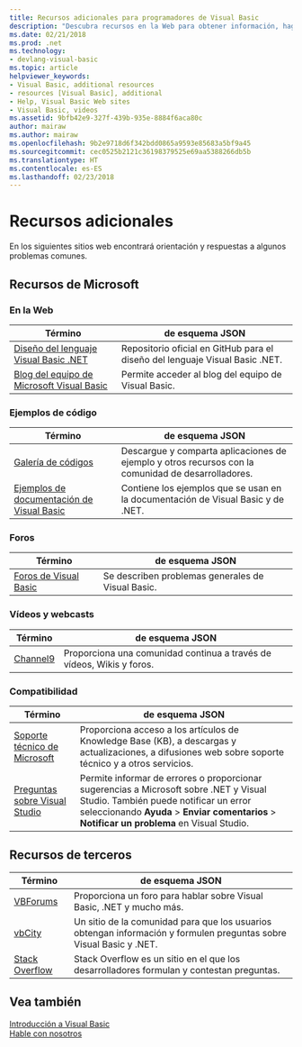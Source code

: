 ```yaml
---
title: Recursos adicionales para programadores de Visual Basic
description: "Descubra recursos en la Web para obtener información, haga preguntas y obtenga más información sobre Visual Basic."
ms.date: 02/21/2018
ms.prod: .net
ms.technology:
- devlang-visual-basic
ms.topic: article
helpviewer_keywords:
- Visual Basic, additional resources
- resources [Visual Basic], additional
- Help, Visual Basic Web sites
- Visual Basic, videos
ms.assetid: 9bfb42e9-327f-439b-935e-8884f6aca80c
author: mairaw
ms.author: mairaw
ms.openlocfilehash: 9b2e9718d6f342bdd0865a9593e85683a5bf9a45
ms.sourcegitcommit: cec0525b2121c36198379525e69aa5388266db5b
ms.translationtype: HT
ms.contentlocale: es-ES
ms.lasthandoff: 02/23/2018
---
```

# <a name="additional-resources"></a>Recursos adicionales

En los siguientes sitios web encontrará orientación y respuestas a algunos problemas comunes.

## <a name="microsoft-resources"></a>Recursos de Microsoft

### <a name="on-the-web"></a>En la Web

|Término|de esquema JSON|
|----------|----------------|
|[Diseño del lenguaje Visual Basic .NET](https://github.com/dotnet/vblang)|Repositorio oficial en GitHub para el diseño del lenguaje Visual Basic .NET.|
|[Blog del equipo de Microsoft Visual Basic](https://blogs.msdn.microsoft.com/vbteam/)|Permite acceder al blog del equipo de Visual Basic.|

### <a name="code-samples"></a>Ejemplos de código

|Término|de esquema JSON|
|----------|----------------|
|[Galería de códigos](https://code.msdn.microsoft.com/site/search?f%5B0%5D.Type=ProgrammingLanguage&f%5B0%5D.Value=VB&f%5B0%5D.Text=VB.NET)|Descargue y comparta aplicaciones de ejemplo y otros recursos con la comunidad de desarrolladores.|
|[Ejemplos de documentación de Visual Basic](https://github.com/dotnet/docs/tree/master/samples/snippets/visualbasic)|Contiene los ejemplos que se usan en la documentación de Visual Basic y de .NET.|

### <a name="forums"></a>Foros

|Término|de esquema JSON|
|----------|----------------|
|[Foros de Visual Basic](https://social.msdn.microsoft.com/Forums/vstudio/en-US/home?forum=vbgeneral)|Se describen problemas generales de Visual Basic.|

### <a name="videos-and-webcasts"></a>Vídeos y webcasts

|Término|de esquema JSON|
|----------|----------------|
|[Channel9](https://channel9.msdn.com/)|Proporciona una comunidad continua a través de vídeos, Wikis y foros.|

### <a name="support"></a>Compatibilidad

|Término|de esquema JSON|
|----------|----------------|
|[Soporte técnico de Microsoft](https://support.microsoft.com)|Proporciona acceso a los artículos de Knowledge Base (KB), a descargas y actualizaciones, a difusiones web sobre soporte técnico y a otros servicios.|
|[Preguntas sobre Visual Studio](https://developercommunity.visualstudio.com)|Permite informar de errores o proporcionar sugerencias a Microsoft sobre .NET y Visual Studio. También puede notificar un error seleccionando **Ayuda** > **Enviar comentarios** > **Notificar un problema** en Visual Studio.|

## <a name="third-party-resources"></a>Recursos de terceros

|Término|de esquema JSON|
|----------|----------------|
|[VBForums](http://www.vbforums.com/)|Proporciona un foro para hablar sobre Visual Basic, .NET y mucho más.|
|[vbCity](http://vbcity.com/)|Un sitio de la comunidad para que los usuarios obtengan información y formulen preguntas sobre Visual Basic y .NET.|
|[Stack Overflow](https://stackoverflow.com/questions/tagged/vb.net)|Stack Overflow es un sitio en el que los desarrolladores formulan y contestan preguntas.|

## <a name="see-also"></a>Vea también

[Introducción a Visual Basic](../../visual-basic/getting-started/index.md)  
[Hable con nosotros](/visualstudio/ide/talk-to-us)  
